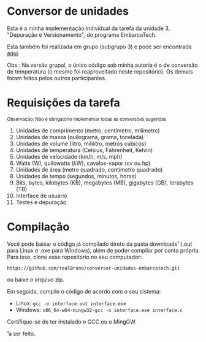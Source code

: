# Conversor de unidades

Esta é a minha implementação individual da tarefa da unidade 3, "Depuração e Versionamento", do programa EmbarcaTech.

Esta também foi realizada em grupo (subgrupo 3) e pode ser encontrada <a href="https://github.com/Embarcatech-subgrupo3/conversor-unidade-embarcatech">aqui</a>.

Obs.: Na versão grupal, o único código sob minha autoria é o de conversão de temperatura (o mesmo foi reaproveitado neste repositório). Os demais foram feitos pelos outros participantes.

# Requisições da tarefa

<small>Observação: Não é obrigatório implementar todas as conversões sugeridas</small>
1. Unidades de comprimento (metro, centímetro, milímetro)
2. Unidades de massa (quilograma, grama, tonelada)
3. Unidades de volume (litro, mililitro, metros cúbicos)
4. Unidades de temperatura (Celsius, Fahrenheit, Kelvin)
5. Unidades de velocidade (km/h, m/s, mph)
6. Watts (W), quilowatts (kW), cavalos-vapor (cv ou hp)
7. Unidades de área (metro quadrado, centímetro quadrado)
8. Unidades de tempo (segundos, minutos, horas)
9. Bits, bytes, kilobytes (KB), megabytes (MB), gigabytes (GB), terabytes (TB)
10. Interface de usuário
11. Testes e depuração

# Compilação

Você pode baixar o código já compilado direto da pasta downloads¹ (.out para Linux e .exe para Windows), além de poder compilar por conta própria. Para isso, clone esse repositório no seu computador:

`https://github.com/realBruno/conversor-unidades-embarcatech.git`

ou baixe o arquivo zip.

Em seguida, compile o código de acordo com o seu sistema:

* Linux: `gcc -o interface.out interface.exe` 
* Windows: `x86_64-w64-mingw32-gcc -o interface.exe interface.c
`

Certifique-se de ter instalado o GCC ou o MingGW. 

¹a ser feito.